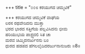 +++
title = "೦೦೮ ಕರಯುಗದ ಚಮ್ಮಟಿಕೆ"

+++
ಕರಯುಗದ ಚಮ್ಮಟಿಕೆ ವಾಘೆಯ    
ಲರಸ ರಥವೇರಿದನು ಮುಕ್ತಾ    
ಭರದ ಭಾರದ ಸತ್ತಿಗೆಯ ಪಲ್ಲವಿಸಿದನು ಭೀಮ    
ಹರಿಯುಭಯ ಪಾಶ್ರ್ವದಲಿ ಸಿತ ಚಾ    
ಮರವ ಚಿಮ್ಮಿದನರ್ಜುನನು ಬಂ     
ಧುರದ ಹಡಪದ ಹೆಗಲಲೈದಿದರರ್ಜುನಾನುಜರು    ॥8॥